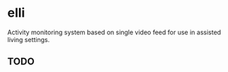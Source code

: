 # elli
Activity monitoring system based on single video feed for use in assisted living settings.

TODO
----

